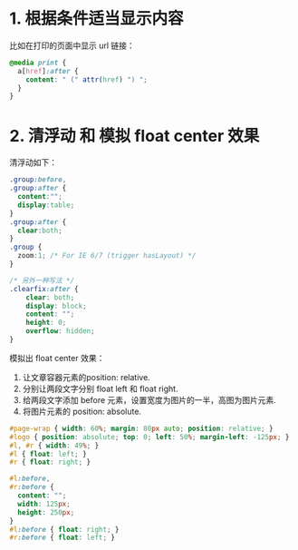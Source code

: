 # 1. 根据条件适当显示内容
比如在打印的页面中显示 url 链接：
```css
@media print {
  a[href]:after {
    content: " (" attr(href) ") ";
  }
}
```

# 2. 清浮动 和 模拟 float center 效果
清浮动如下：
```css
.group:before,
.group:after {
  content:"";
  display:table;
}
.group:after {
  clear:both;
}
.group {
  zoom:1; /* For IE 6/7 (trigger hasLayout) */
}

/* 另外一种写法 */
.clearfix:after {
	clear: both;
	display: block;
	content: "";
	height: 0;
	overflow: hidden;
}

```
模拟出 float center 效果：
1. 让文章容器元素的position: relative.
2. 分别让两段文字分别 float left 和 float right.
3. 给两段文字添加 before 元素，设置宽度为图片的一半，高图为图片元素.
4. 将图片元素的 position: absolute.

```css
#page-wrap { width: 60%; margin: 80px auto; position: relative; }	
#logo { position: absolute; top: 0; left: 50%; margin-left: -125px; }
#l, #r { width: 49%; }
#l { float: left; }
#r { float: right; }

#l:before, 
#r:before { 
  content: ""; 
  width: 125px; 
  height: 250px; 
}
#l:before { float: right; }
#r:before { float: left; }
```
